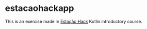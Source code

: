 # estacaohackapp
This is an exercise made in [Estação Hack](http://br.cellep.com/estacaohack/) Kotlin introductory course.
